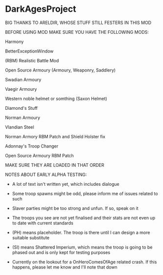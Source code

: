# DarkAgesProject
BIG THANKS TO ARELDIR, WHOSE STUFF STILL FESTERS IN THIS MOD

BEFORE USING MOD MAKE SURE YOU HAVE THE FOLLOWING MODS:

Harmony

BetterExceptionWindow

(RBM) Realistic Battle Mod

Open Source Armoury (Armoury, Weaponry, Saddlery)

Swadian Armoury

Vaegir Armoury

Western noble helmet or somthing (Saxon Helmet)

Diamond's Stuff

Norman Armoury

Vlandian Steel

Norman Armory RBM Patch and Shield Holster fix

Adonnay's Troop Changer

Open Source Armoury RBM Patch

MAKE SURE THEY ARE LOADED IN THAT ORDER

NOTES ABOUT EARLY ALPHA TESTING:

- A lot of text isn't written yet, which includes dialogue

- Some troop spawns might be odd, please inform me of issues related to such

- Slaver parties might be too strong and unfun. If so, speak on it

- The troops you see are not yet finalised and their stats are not even up to date with current standards

- (PH) means placeholder. The troop is there until I can design a more suitable substitute

- (SI) means Shattered Imperium, which means the troop is going to be phased out and is only kept for testing purposes

- Currently on the lookout for a OnHeroComesOfAge related crash. If this happens, please let me know and I'll note that down
